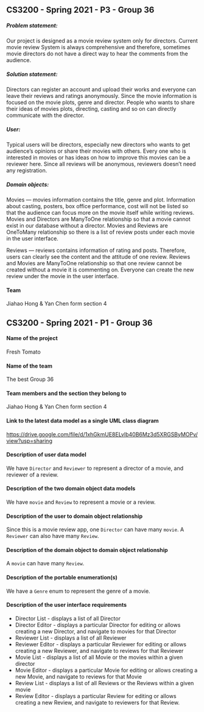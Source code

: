 ## CS3200 - Spring 2021 - P3 - Group 36

##### Problem statement:

 Our project is designed as a movie review system only for directors.  Current movie review System is always comprehensive and therefore, sometimes movie directors do not have a direct way to hear the comments from the audience.

##### Solution statement:
 
 Directors can register an account and upload their works and everyone can leave their reviews and ratings anonymously. Since the movie information is focused on the movie plots, genre and director. People who wants to share their ideas of movies plots, directing, casting and so on can directly communicate with the director.

##### User:

 Typical users will be directors, especially new directors who wants to get audience’s opinions or share their movies with others. Every one who is interested in movies or has ideas on how to improve this movies can be a reviewer here. Since all reviews will be anonymous, reviewers doesn’t need any registration.


##### Domain objects:
 
 Movies — movies information contains the title, genre and plot. Information about casting, posters, box office performance, cost will not be listed so that the audience can focus more on the movie itself while writing reviews.  Movies and Directors are ManyToOne relationship so that a movie cannot exist in our database without a director. Movies and Reviews are OneToMany relationship so there is a list of review posts under each movie in the user interface.

 Reviews — reviews contains information of rating and posts. Therefore, users can clearly see the content and the attitude of one review. Reviews and Movies are ManyToOne relationship so that one review cannot be created without a movie it is commenting on. Everyone can create the new review under the movie in the user interface.

#### Team
Jiahao Hong & Yan Chen form section 4



## CS3200 - Spring 2021 - P1 - Group 36
#### Name of the project
Fresh Tomato
####  Name of the team 
The best Group 36
#### Team members and the section they belong to
Jiahao Hong & Yan Chen form section 4
#### Link to the latest data model as a single UML class diagram
https://drive.google.com/file/d/1xhGkmUE8ELvlb40B6Mz3d5XRGSByMOPv/view?usp=sharing

#### Description of user data model
We have `Director` and `Reviewer` to represent a director of a movie, and reviewer of a review.

#### Description of the two domain object data models
We have `movie` and `Review` to represent a movie or a review.

#### Description of the user to domain object relationship
Since this is a movie review app, one `Director` can have many `movie`.
A `Reviewer` can also have many `Review`.
#### Description of the domain object to domain object relationship
A `movie` can have many `Review`.
#### Description of the portable enumeration(s)
We have a `Genre` enum to represent the genre of a movie.
#### Description of the user interface requirements
- Director List - displays a list of all Director
- Director Editor - displays a particular Director for editing or allows creating a new Director, and navigate to movies for that Director
- Reviewer List - displays a list of all Reviewer
- Reviewer Editor - displays a particular Reviewer for editing or allows creating a new Reviewer, and navigate to reviews for that Reviewer
- Movie List - displays a list of all Movie or the movies within a given director
- Movie Editor - displays a particular Movie for editing or allows creating a new Movie, and navigate to reviews for that Movie
- Review List - displays a list of all Reviews or the Reviews within a given movie
- Review Editor - displays a particular Review for editing or allows creating a new Review, and navigate to reviewers for that Review.

